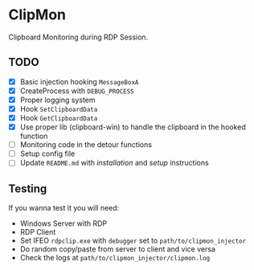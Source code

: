 # ClipMon

Clipboard Monitoring during RDP Session.

## TODO

- [X] Basic injection hooking `MessageBoxA`
- [X] CreateProcess with `DEBUG_PROCESS`
- [X] Proper logging system
- [X] Hook `SetClipboardData`
- [X] Hook `GetClipboardData`
- [X] Use proper lib (clipboard-win) to handle the clipboard in the hooked function
- [ ] Monitoring code in the detour functions
- [ ] Setup config file
- [ ] Update `README.md` with *installation* and *setup* instructions

## Testing

If you wanna test it you will need:  

- Windows Server with RDP
- RDP Client
- Set IFEO `rdpclip.exe` with `debugger` set to `path/to/clipmon_injector`
- Do random copy/paste from server to client and vice versa
- Check the logs at `path/to/clipmon_injector/clipmon.log`
